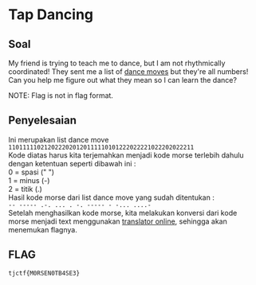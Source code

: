 # Tap Dancing

## Soal
My friend is trying to teach me to dance, but I am not rhythmically coordinated! They sent me a list of [dance moves](https://static.tjctf.org/518d6851c71c5482dbd5bbe812b678684238c8f4e9e9b3d95a188f7db83a0870_cipher.txt) but they're all numbers! Can you help me figure out what they mean so I can learn the dance?

NOTE: Flag is not in flag format.

## Penyelesaian
Ini merupakan list dance move `1101111102120222020120111110101222022221022202022211`
<br> Kode diatas harus kita terjemahkan menjadi kode morse terlebih dahulu dengan ketentuan seperti dibawah ini :
<br> 0 = spasi (" ")
<br> 1 = minus (-)
<br> 2 = titik (.)
<br> Hasil kode morse dari list dance move yang sudah ditentukan :
<br> `-- ----- .-. ... . -. ----- - -... ....- `
<br> Setelah menghasilkan kode morse, kita melakukan konversi dari kode morse menjadi text menggunakan [translator online](https://morsify.net/), sehingga akan menemukan flagnya.

## FLAG
`tjctf{M0RSEN0TB4SE3}`